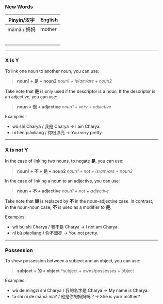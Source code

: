 ### New Words
| Pinyin/汉字 | English |
| --------- | ------- |
| māmā / 妈妈 | mother  |
|           |         |
|           |         |
|           |         |
|           |         |
|           |         |
|           |         |

---
### X is Y

To link one noun to another noun, you can use:

> **noun1 + 是 + noun2**
> *noun1 + is/am/are + noun2*

Take note that **是** is only used if the descriptor is a noun. If the descriptor is an adjective, you can use:

> **noun + 很 + adjective**
> *noun1 + very + adjective*

Examples:
- wǒ shì Charya / 我是 Charya → I am Charya.
- nǐ hěn piàoliang / 你很漂亮 → You very pretty.

---
### X is not Y

In the case of linking two nouns, to negate **是**, you can use:

> **noun1 + 不 + 是 + noun2**
> *noun1 + not + is/am/are + noun2*

In the case of linking a noun to an adjective, you can use:

> **noun + 不 + adjective**
> *noun1 + not + adjective*

Take note that **很** is replaced by **不** in the noun–adjective case. In contrast, in the noun-noun case, **不** is used as a modifier to **是**.

Examples:
- wǒ bù shì Charya / 我不是 Charya → I not am Charya.
- nǐ bù piàoliang / 你不漂亮 → You not pretty.

---
### Possession

To show possession between a subject and an object, you can use:

>**subject + 的 + object**
> *subject + owns/possesses + object

Examples:
- wǒ de míngzì shì Charya / 我的名字是 Charya -> My name is Charya.
- tā shì nǐ de māmā ma? / 他是你的妈妈吗？-> She is your mother?